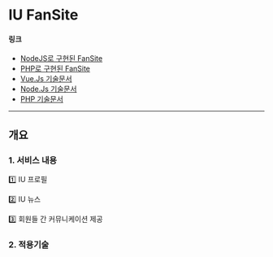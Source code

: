 # IU FanSite
#### 링크
* [NodeJS로 구현된 FanSite](http://dydhyun.cafe24app.com/)
* [PHP로 구현된 FanSite](http://dydhyun.cafe24.com/)
* [Vue.Js 기술문서](https://github.com/leeyh77777/FanSite#%EA%B0%9C%EC%9A%94)
* [Node.Js 기술문서]()
* [PHP 기술문서]()
- - -
## 개요

### 1. 서비스 내용 

:one: IU 프로필

:two: IU 뉴스

:three: 회원들 간 커뮤니케이션 제공

### 2. 적용기술
